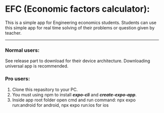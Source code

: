 # EFC (Economic factors calculator):
This is a simple app for Engineering economics students. Students can use this simple app for real time solving of their problems or question given by teacher.

---
### Normal users: 
See release part to download for their device architecture. Downloading universal app is recommended.

### Pro users:
1. Clone this repasitory to your PC.
2. You must using npm to install **_expo-cli_** and **_create-expo-app_**.
3. Inside app root folder open cmd and run command:
    npx expo run:android for android,
    npx expo run:ios for ios
